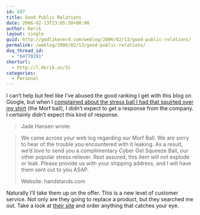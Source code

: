 ```yaml
---
id: 597
title: Good Public Relations
date: 2006-02-13T23:05:50+00:00
author: Derik
layout: single
guid: http://godlikenerd.com/weblog/2006/02/13/good-public-relations/
permalink: /weblog/2006/02/13/good-public-relations/
dsq_thread_id:
  - "64770291"
shorturl:
  - http://l.derik.us/3z
categories:
  - Personal
---
```

I can&#8217;t help but feel like I&#8217;ve abused the good ranking I get with this blog on Google, but when I [complained about the stress ball I had that squirted over my shirt]() (the Morf ball), I didn&#8217;t expect to get a response from the company. I certainly didn&#8217;t expect this kind of response.

> Jade Hansen wrote:
    
> We came across your web log regarding our Morf Ball. We are sorry to hear of the trouble you encountered with it leaking. As a result, we&#8217;d love to send you a complimentary Cyber Gel Squeeze Ball, our other popular stress reliever. Rest assured, this item will not explode or leak. Please provide us with your shipping address, and I will have them sent out to you ASAP.
> 
> Website: handstands.com

Naturally I&#8217;ll take them up on the offer. This is a new level of customer service. Not only are they going to replace a product, but they searched me out. Take a look at [their site](http://www.handstands.com) and order anything that catches your eye.